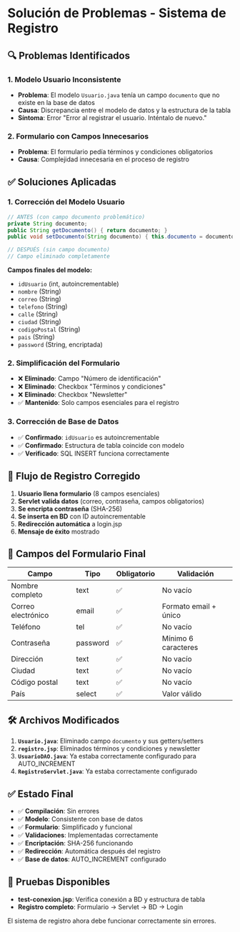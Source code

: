 # Solución de Problemas - Sistema de Registro

## 🔍 **Problemas Identificados**

### 1. **Modelo Usuario Inconsistente**
- **Problema**: El modelo `Usuario.java` tenía un campo `documento` que no existe en la base de datos
- **Causa**: Discrepancia entre el modelo de datos y la estructura de la tabla
- **Síntoma**: Error "Error al registrar el usuario. Inténtalo de nuevo."

### 2. **Formulario con Campos Innecesarios**
- **Problema**: El formulario pedía términos y condiciones obligatorios
- **Causa**: Complejidad innecesaria en el proceso de registro

## ✅ **Soluciones Aplicadas**

### 1. **Corrección del Modelo Usuario**
```java
// ANTES (con campo documento problemático)
private String documento;
public String getDocumento() { return documento; }
public void setDocumento(String documento) { this.documento = documento; }

// DESPUÉS (sin campo documento)
// Campo eliminado completamente
```

**Campos finales del modelo:**
- `idUsuario` (int, autoincrementable)
- `nombre` (String)
- `correo` (String)
- `telefono` (String)
- `calle` (String)
- `ciudad` (String)
- `codigoPostal` (String)
- `pais` (String)
- `password` (String, encriptada)

### 2. **Simplificación del Formulario**
- ❌ **Eliminado**: Campo "Número de identificación"
- ❌ **Eliminado**: Checkbox "Términos y condiciones"
- ❌ **Eliminado**: Checkbox "Newsletter"
- ✅ **Mantenido**: Solo campos esenciales para el registro

### 3. **Corrección de Base de Datos**
- ✅ **Confirmado**: `idUsuario` es autoincrementable
- ✅ **Confirmado**: Estructura de tabla coincide con modelo
- ✅ **Verificado**: SQL INSERT funciona correctamente

## 🔄 **Flujo de Registro Corregido**

1. **Usuario llena formulario** (8 campos esenciales)
2. **Servlet valida datos** (correo, contraseña, campos obligatorios)
3. **Se encripta contraseña** (SHA-256)
4. **Se inserta en BD** con ID autoincrementable
5. **Redirección automática** a login.jsp
6. **Mensaje de éxito** mostrado

## 🎯 **Campos del Formulario Final**

| Campo | Tipo | Obligatorio | Validación |
|-------|------|-------------|------------|
| Nombre completo | text | ✅ | No vacío |
| Correo electrónico | email | ✅ | Formato email + único |
| Teléfono | tel | ✅ | No vacío |
| Contraseña | password | ✅ | Mínimo 6 caracteres |
| Dirección | text | ✅ | No vacío |
| Ciudad | text | ✅ | No vacío |
| Código postal | text | ✅ | No vacío |
| País | select | ✅ | Valor válido |

## 🛠️ **Archivos Modificados**

1. **`Usuario.java`**: Eliminado campo `documento` y sus getters/setters
2. **`registro.jsp`**: Eliminados términos y condiciones y newsletter
3. **`UsuarioDAO.java`**: Ya estaba correctamente configurado para AUTO_INCREMENT
4. **`RegistroServlet.java`**: Ya estaba correctamente configurado

## ✅ **Estado Final**

- ✅ **Compilación**: Sin errores
- ✅ **Modelo**: Consistente con base de datos
- ✅ **Formulario**: Simplificado y funcional
- ✅ **Validaciones**: Implementadas correctamente
- ✅ **Encriptación**: SHA-256 funcionando
- ✅ **Redirección**: Automática después del registro
- ✅ **Base de datos**: AUTO_INCREMENT configurado

## 🧪 **Pruebas Disponibles**

- **test-conexion.jsp**: Verifica conexión a BD y estructura de tabla
- **Registro completo**: Formulario → Servlet → BD → Login

El sistema de registro ahora debe funcionar correctamente sin errores.
